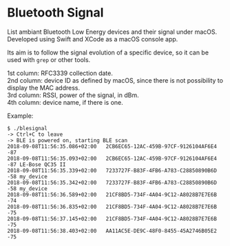 # Bluetooth Signal

List ambiant Bluetooth Low Energy devices and their signal under macOS.
Developed using Swift and XCode as a macOS console app.

Its aim is to follow the signal evolution of a specific device, so it can be used with `grep` or other tools.

1st column: RFC3339 collection date.  
2nd column: device ID as defined by macOS, since there is not possibility to display the MAC address.  
3rd column: RSSI, power of the signal, in dBm.  
4th column: device name, if there is one.  

Example:


    $ ./blesignal
    -> Ctrl+C to leave
    -> BLE is powered on, starting BLE scan
    2018-09-08T11:56:35.086+02:00	2CB6EC65-12AC-459B-97CF-9126104AF6E4	-87	
    2018-09-08T11:56:35.093+02:00	2CB6EC65-12AC-459B-97CF-9126104AF6E4	-87	LE-Bose QC35 II
    2018-09-08T11:56:35.339+02:00	7233727F-B83F-4FB6-A783-C28850890B6D	-58	my_device
    2018-09-08T11:56:35.342+02:00	7233727F-B83F-4FB6-A783-C28850890B6D	-58	my_device
    2018-09-08T11:56:36.589+02:00	21CF8BD5-734F-4A04-9C12-A8028B7E7E6B	-74	
    2018-09-08T11:56:36.835+02:00	21CF8BD5-734F-4A04-9C12-A8028B7E7E6B	-75	
    2018-09-08T11:56:37.145+02:00	21CF8BD5-734F-4A04-9C12-A8028B7E7E6B	-75	
    2018-09-08T11:56:38.403+02:00	AA11AC5E-DE9C-48F0-8455-45A2746B05E2	-75	
